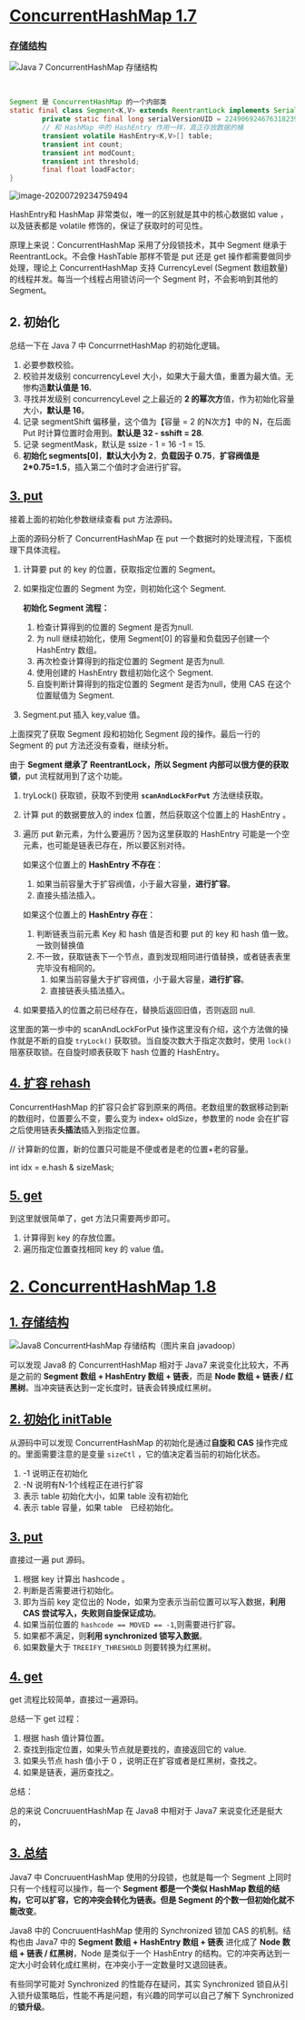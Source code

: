 # [ConcurrentHashMap 1.7](https://snailclimb.gitee.io/javaguide/#/docs/java/collection/ConcurrentHashMap?id=_1-concurrenthashmap-17)

### [存储结构](https://snailclimb.gitee.io/javaguide/#/docs/java/collection/ConcurrentHashMap?id=_1-存储结构)

![Java 7 ConcurrentHashMap 存储结构](https://snailclimb.gitee.io/javaguide/docs/java/collection/images/image-20200405151029416.png)


​        

```java
Segment 是 ConcurrentHashMap 的一个内部类
static final class Segment<K,V> extends ReentrantLock implements Serializable {
        private static final long serialVersionUID = 2249069246763182397L;    
        // 和 HashMap 中的 HashEntry 作用一样，真正存放数据的桶
        transient volatile HashEntry<K,V>[] table;
        transient int count;
        transient int modCount;
        transient int threshold;
        final float loadFactor;
}
```

![image-20200729234759494](/Users/liulifeng/Desktop/面经/images/54.png)

HashEntry和 HashMap 非常类似，唯一的区别就是其中的核心数据如 value ，以及链表都是 volatile 修饰的，保证了获取时的可见性。



原理上来说：ConcurrentHashMap 采用了分段锁技术，其中 Segment 继承于 ReentrantLock。不会像 HashTable 那样不管是 put 还是 get 操作都需要做同步处理，理论上 ConcurrentHashMap 支持 CurrencyLevel (Segment 数组数量)的线程并发。每当一个线程占用锁访问一个 Segment 时，不会影响到其他的 Segment。





## 2. 初始化

总结一下在 Java 7 中 ConcurrnetHashMap 的初始化逻辑。

1. 必要参数校验。
2. 校验并发级别 concurrencyLevel 大小，如果大于最大值，重置为最大值。无惨构造**默认值是 16.**
3. 寻找并发级别 concurrencyLevel 之上最近的 **2 的幂次方**值，作为初始化容量大小，**默认是 16**。
4. 记录 segmentShift 偏移量，这个值为【容量 = 2 的N次方】中的 N，在后面 Put 时计算位置时会用到。**默认是 32 - sshift = 28**.
5. 记录 segmentMask，默认是 ssize - 1 = 16 -1 = 15.
6. **初始化 segments[0]**，**默认大小为 2**，**负载因子 0.75**，**扩容阀值是 2\*0.75=1.5**，插入第二个值时才会进行扩容。

## [3. put](https://snailclimb.gitee.io/javaguide/#/docs/java/collection/ConcurrentHashMap?id=_3-put)

接着上面的初始化参数继续查看 put 方法源码。



上面的源码分析了 ConcurrentHashMap 在 put 一个数据时的处理流程，下面梳理下具体流程。

1. 计算要 put 的 key 的位置，获取指定位置的 Segment。

2. 如果指定位置的 Segment 为空，则初始化这个 Segment.

   **初始化 Segment 流程：**

   1. 检查计算得到的位置的 Segment 是否为null.
   2. 为 null 继续初始化，使用 Segment[0] 的容量和负载因子创建一个 HashEntry 数组。
   3. 再次检查计算得到的指定位置的 Segment 是否为null.
   4. 使用创建的 HashEntry 数组初始化这个 Segment.
   5. 自旋判断计算得到的指定位置的 Segment 是否为null，使用 CAS 在这个位置赋值为 Segment.

3. Segment.put 插入 key,value 值。



上面探究了获取 Segment 段和初始化 Segment 段的操作。最后一行的 Segment 的 put 方法还没有查看，继续分析。



由于 **Segment 继承了 ReentrantLock，所以 Segment 内部可以很方便的获取锁**，put 流程就用到了这个功能。

1. tryLock() 获取锁，获取不到使用 **`scanAndLockForPut`** 方法继续获取。

2. 计算 put 的数据要放入的 index 位置，然后获取这个位置上的 HashEntry 。

3. 遍历 put 新元素，为什么要遍历？因为这里获取的 HashEntry 可能是一个空元素，也可能是链表已存在，所以要区别对待。

   如果这个位置上的 **HashEntry 不存在**：

   1. 如果当前容量大于扩容阀值，小于最大容量，**进行扩容**。
   2. 直接头插法插入。

   如果这个位置上的 **HashEntry 存在**：

   1. 判断链表当前元素 Key 和 hash 值是否和要 put 的 key 和 hash 值一致。一致则替换值
   2. 不一致，获取链表下一个节点，直到发现相同进行值替换，或者链表表里完毕没有相同的。
      1. 如果当前容量大于扩容阀值，小于最大容量，**进行扩容**。
      2. 直接链表头插法插入。

4. 如果要插入的位置之前已经存在，替换后返回旧值，否则返回 null.

这里面的第一步中的 scanAndLockForPut 操作这里没有介绍，这个方法做的操作就是不断的自旋 `tryLock()` 获取锁。当自旋次数大于指定次数时，使用 `lock()` 阻塞获取锁。在自旋时顺表获取下 hash 位置的 HashEntry。



## [4. 扩容 rehash](https://snailclimb.gitee.io/javaguide/#/docs/java/collection/ConcurrentHashMap?id=_4-扩容-rehash)

ConcurrentHashMap 的扩容只会扩容到原来的两倍。老数组里的数据移动到新的数组时，位置要么不变，要么变为 index+ oldSize，参数里的 node 会在扩容之后使用链表**头插法**插入到指定位置。

// 计算新的位置，新的位置只可能是不便或者是老的位置+老的容量。            

int idx = e.hash & sizeMask;



## [5. get](https://snailclimb.gitee.io/javaguide/#/docs/java/collection/ConcurrentHashMap?id=_5-get)

到这里就很简单了，get 方法只需要两步即可。

1. 计算得到 key 的存放位置。
2. 遍历指定位置查找相同 key 的 value 值。



# [2. ConcurrentHashMap 1.8](https://snailclimb.gitee.io/javaguide/#/docs/java/collection/ConcurrentHashMap?id=_2-concurrenthashmap-18)

## [1. 存储结构](https://snailclimb.gitee.io/javaguide/#/docs/java/collection/ConcurrentHashMap?id=_1-存储结构-1)

![Java8 ConcurrentHashMap 存储结构（图片来自 javadoop）](https://snailclimb.gitee.io/javaguide/docs/java/collection/images/java8_concurrenthashmap.png)

可以发现 Java8 的 ConcurrentHashMap 相对于 Java7 来说变化比较大，不再是之前的 **Segment 数组 + HashEntry 数组 + 链表**，而是 **Node 数组 + 链表 / 红黑树**。当冲突链表达到一定长度时，链表会转换成红黑树。

## [2. 初始化 initTable](https://snailclimb.gitee.io/javaguide/#/docs/java/collection/ConcurrentHashMap?id=_2-初始化-inittable)

从源码中可以发现 ConcurrentHashMap 的初始化是通过**自旋和 CAS** 操作完成的。里面需要注意的是变量 `sizeCtl` ，它的值决定着当前的初始化状态。

1. -1 说明正在初始化
2. -N 说明有N-1个线程正在进行扩容
3. 表示 table 初始化大小，如果 table 没有初始化
4. 表示 table 容量，如果 table　已经初始化。



## [3. put](https://snailclimb.gitee.io/javaguide/#/docs/java/collection/ConcurrentHashMap?id=_3-put-1)

直接过一遍 put 源码。



1. 根据 key 计算出 hashcode 。
2. 判断是否需要进行初始化。
3. 即为当前 key 定位出的 Node，如果为空表示当前位置可以写入数据，**利用 CAS 尝试写入，失败则自旋保证成功**。
4. 如果当前位置的 `hashcode == MOVED == -1`,则需要进行扩容。
5. 如果都不满足，则**利用 synchronized 锁写入数据**。
6. 如果数量大于 `TREEIFY_THRESHOLD` 则要转换为红黑树。

## [4. get](https://snailclimb.gitee.io/javaguide/#/docs/java/collection/ConcurrentHashMap?id=_4-get)

get 流程比较简单，直接过一遍源码。

总结一下 get 过程：

1. 根据 hash 值计算位置。
2. 查找到指定位置，如果头节点就是要找的，直接返回它的 value.
3. 如果头节点 hash 值小于 0 ，说明正在扩容或者是红黑树，查找之。
4. 如果是链表，遍历查找之。

总结：

总的来说 ConcruuentHashMap 在 Java8 中相对于 Java7 来说变化还是挺大的，





## [3. 总结](https://snailclimb.gitee.io/javaguide/#/docs/java/collection/ConcurrentHashMap?id=_3-总结)

Java7 中 ConcruuentHashMap 使用的分段锁，也就是每一个 Segment 上同时只有一个线程可以操作，每一个 **Segment 都是一个类似 HashMap 数组的结构，它可以扩容，它的冲突会转化为链表。但是 Segment 的个数一但初始化就不能改变**。

Java8 中的 ConcruuentHashMap 使用的 Synchronized 锁加 CAS 的机制。结构也由 Java7 中的 **Segment 数组 + HashEntry 数组 + 链表** 进化成了 **Node 数组 + 链表 / 红黑树**，Node 是类似于一个 HashEntry 的结构。它的冲突再达到一定大小时会转化成红黑树，在冲突小于一定数量时又退回链表。

有些同学可能对 Synchronized 的性能存在疑问，其实 Synchronized 锁自从引入锁升级策略后，性能不再是问题，有兴趣的同学可以自己了解下 Synchronized 的**锁升级**。